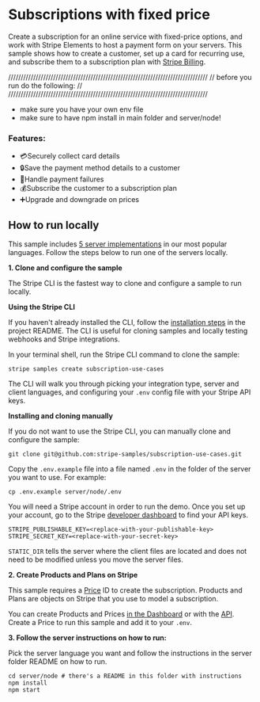 # Subscriptions with fixed price

Create a subscription for an online service with fixed-price options, and work with Stripe Elements to host a payment form on your servers.
This sample shows how to create a customer, set up a card for recurring use, and subscribe them to a subscription plan with
[Stripe Billing](https://stripe.com/billing).

////////////////////////////////////////////////////////////////////////////////
//                       before you run do the following:                     //
////////////////////////////////////////////////////////////////////////////////
- make sure you have your own env file
- make sure to have npm install in main folder and server/node!

### Features:

- 💳Securely collect card details
- 🔒Save the payment method details to a customer
- 🚫Handle payment failures
- 💰Subscribe the customer to a subscription plan
- ➕Upgrade and downgrade on prices

## How to run locally

This sample includes [5 server implementations](server/) in our most popular languages. Follow the steps below to run one of the servers locally.

**1. Clone and configure the sample**

The Stripe CLI is the fastest way to clone and configure a sample to run locally.

**Using the Stripe CLI**

If you haven't already installed the CLI, follow the [installation steps](https://github.com/stripe/stripe-cli#installation) in the project README. The CLI is useful for cloning samples and locally testing webhooks and Stripe integrations.

In your terminal shell, run the Stripe CLI command to clone the sample:

```
stripe samples create subscription-use-cases
```

The CLI will walk you through picking your integration type, server and client languages, and configuring your `.env` config file with your Stripe API keys.

**Installing and cloning manually**

If you do not want to use the Stripe CLI, you can manually clone and configure the sample:

```
git clone git@github.com:stripe-samples/subscription-use-cases.git
```

Copy the `.env.example` file into a file named `.env` in the folder of the server you want to use. For example:

```
cp .env.example server/node/.env
```

You will need a Stripe account in order to run the demo. Once you set up your account, go to the Stripe [developer dashboard](https://stripe.com/docs/development#api-keys) to find your API keys.

```
STRIPE_PUBLISHABLE_KEY=<replace-with-your-publishable-key>
STRIPE_SECRET_KEY=<replace-with-your-secret-key>
```

`STATIC_DIR` tells the server where the client files are located and does not need to be modified unless you move the server files.

**2. Create Products and Plans on Stripe**

This sample requires a [Price](https://stripe.com/docs/api/prices) ID to create the subscription. Products and Plans are objects on Stripe that you use to model a subscription.

You can create Products and Prices [in the Dashboard](https://dashboard.stripe.com/products) or with the [API](https://stripe.com/docs/api/prices/create). Create a Price to run this sample and add it to your `.env`.

**3. Follow the server instructions on how to run:**

Pick the server language you want and follow the instructions in the server folder README on how to run.

```
cd server/node # there's a README in this folder with instructions
npm install
npm start
```
